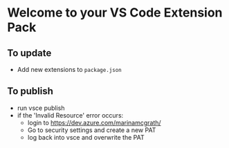 # Welcome to your VS Code Extension Pack

## To update
* Add new extensions to `package.json`

## To publish
* run vsce publish
* if the 'Invalid Resource' error occurs:
    * login to https://dev.azure.com/marinamcgrath/
    * Go to security settings and create a new PAT
    * log back into vsce and overwrite the PAT